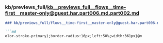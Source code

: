 ### kb/previews_full/kb__previews_full__flows__time-first__master-only@guest.har.part006.md.part002.md

```md
### kb/previews_full/flows__time-first__master-only@guest.har.part006.md (part 002)

```md
olor-stroke-primary);border-radius:16px;left:50%;width:361px}@m
```

```

```
